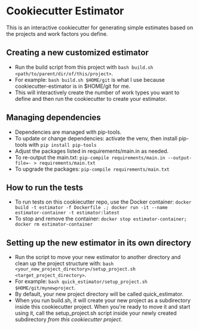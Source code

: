 # Cookiecutter Estimator
This is an interactive cookiecutter for generating simple estimates based on the projects and work factors you define.

## Creating a new customized estimator
- Run the build script from this project with `bash build.sh <path/to/parent/dir/of/this/project>`.
- For example: `bash build.sh $HOME/git` is what I use because cookiecutter-estimator is in $HOME/git for me.
- This will interactively create the number of work types you want to define and then run the cookiecutter to create your estimator.

## Managing dependencies
- Dependencies are managed with pip-tools.
- To update or change dependencies: activate the venv, then install pip-tools with `pip install pip-tools`
- Adjust the packages listed in requirements/main.in as needed.
- To re-output the main.txt: `pip-compile requirements/main.in --output-file=- > requirements/main.txt`
- To upgrade the packages: `pip-compile requirements/main.txt`

## How to run the tests
- To run tests on this cookiecutter repo, use the Docker container: `docker build -t estimator -f Dockerfile .; docker run -it --name estimator-container -t estimator:latest`
- To stop and remove the container: `docker stop estimator-container; docker rm estimator-container`

## Setting up the new estimator in its own directory
- Run the script to move your new estimator to another directory and clean up the project structure with: `bash <your_new_project_directory>/setup_project.sh <target_project_directory>`.
- For example: `bash quick_estimator/setup_project.sh $HOME/git/mynewproject`.
- By default, your new project directory will be called quick_estimator.
- When you run build.sh, it will create your new project as a subdirectory inside this cookiecutter project. When you're ready to move it and start using it, call the setup_project.sh script inside your newly created subdirectory *from this cookiecutter project*.